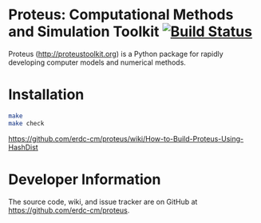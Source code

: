 # Proteus: Computational Methods and Simulation Toolkit [![Build Status](https://travis-ci.org/erdc-cm/proteus.svg?branch=master)](https://travis-ci.org/erdc-cm/proteus)

Proteus (http://proteustoolkit.org) is a Python package for
rapidly developing computer models and numerical methods.

# Installation

```bash
make
make check
```
https://github.com/erdc-cm/proteus/wiki/How-to-Build-Proteus-Using-HashDist

# Developer Information

The source code, wiki, and issue tracker are on GitHub at
https://github.com/erdc-cm/proteus.
